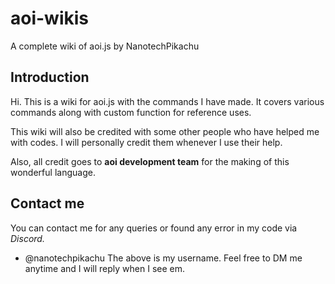 # aoi-wikis
A complete wiki of aoi.js by NanotechPikachu

## Introduction
Hi. This is a wiki for aoi.js with the commands I have made. It covers various commands along with custom function for reference uses. 

This wiki will also be credited with some other people who have helped me with codes. I will personally credit them whenever I use their help. 

Also, all credit goes to **aoi development team** for the making of this wonderful language.

## Contact me
You can contact me for any queries or found any error in my code via *Discord.*
- @nanotechpikachu
The above is my username. Feel free to DM me anytime and I will reply when I see em.